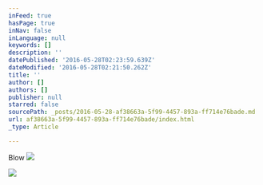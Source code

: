 ```yaml
---
inFeed: true
hasPage: true
inNav: false
inLanguage: null
keywords: []
description: ''
datePublished: '2016-05-28T02:23:59.639Z'
dateModified: '2016-05-28T02:21:50.262Z'
title: ''
author: []
authors: []
publisher: null
starred: false
sourcePath: _posts/2016-05-28-af38663a-5f99-4457-893a-ff714e76bade.md
url: af38663a-5f99-4457-893a-ff714e76bade/index.html
_type: Article

---
```

Blow
![](https://the-grid-user-content.s3-us-west-2.amazonaws.com/dc62d333-a093-48b5-96cf-ad2593f85ff8.jpg)

  
![](https://the-grid-user-content.s3-us-west-2.amazonaws.com/e3c80ba8-a922-436d-9e9d-9eca8a370d54.jpg)